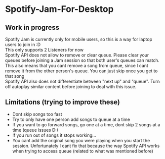 # Spotify-Jam-For-Desktop

## Work in progress

Spotify Jam is currently only for mobile users, so this is a way for laptop users to join in :D<br>
This only supports 2 Listeners for now<br>
Spotify API does not allow to remove or clear queue. Please clear your queues before joining a Jam session so that both user's queues can match. This also means that you cant remove a song from queue, since I cant remove it from the other person's queue. You can just skip once you get to that song<br>
Spotify API also does not differentiate between "next up" and "queue". Turn off autoplay similar content before joining to deal with this issue.<br>

## Limitations (trying to improve these)

- Dont skip songs too fast
- Try to only have one person add songs to queue at a time
- If you want to go forward songs, go one at a time, dont skip 2 songs at a time (queue issues D:)
- If you run out of songs it stops working...
- You cant add the original song you were playing when you start the session. Unfortunately I cant fix that because the way Spotify API works when trying to access queue (related to what was mentioned before)
